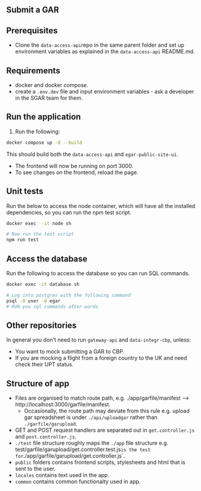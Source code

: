## Submit a GAR

## Prerequisites
- Clone the `data-access-api`repo in the same parent folder and set up environment variables as explained in the `data-access-api` README.md.

## Requirements
- docker and docker compose.
- create a `.env.dev` file and input environment variables - ask a developer in the SGAR team for them.

## Run the application

1. Run the following:
```sh
docker compose up -d --build
```

This should build both the `data-access-api` and `egar-public-site-ui`.

- The frontend will now be running on port 3000.
- To see changes on the frontend, reload the page.

## Unit tests

Run the below to access the node container, which will have all the installed dependencies, so you can run the npm test script.
```sh
docker exec  -it node sh

# Now run the test script
npm run test
```

## Access the database

Run the following to access the database so you can run SQL commands. 
```sh
docker exec -it database sh

# Log into postgres with the following command
psql -U user -d egar
# RUN you sql commands after wards
```

## Other repositories

In general you don't need to run `gateway-api` and `data-integr-cbp`, unless:

- You want to mock submitting a GAR to CBP.
- If you are mocking a flight from a foreign country to the UK and need check their UPT status.

## Structure of app

- Files are organised to match route path, e.g. ./app/garfile/manifest --> http://localhost:3000/garfile/manifest.
    - Occasionally, the route path may deviate from this rule e.g. upload gar spreadsheet is under `./api/uploadgar` rather than `./garfile/garupload`.
- GET and POST request handlers are separated out in `get.controller.js` and `post.controller.js`.
- `./test` file structure roughly maps the `./app` file structure e.g. test/garfile/garupload/get.controller.test.js` is the test for `./app/garfile/garupload/get.controller.js`.
- `public` folders contains frontend scripts, stylesheets and html that is sent to the user.
- `locales` contains text used in the app.
- `common` contains common functionalty used in app.
